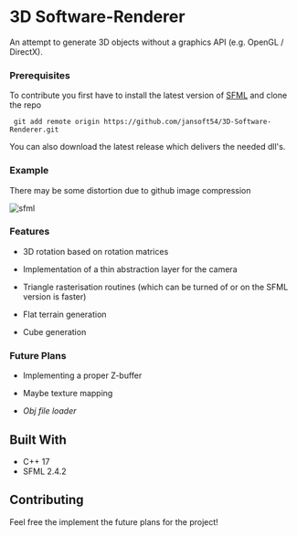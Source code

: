 # 3D Software-Renderer

An attempt to generate 3D objects without a graphics API (e.g. OpenGL / DirectX).


### Prerequisites

To contribute you first have to install the latest version of [SFML](https://www.sfml-dev.org/download.php) and clone the repo
```
 git add remote origin https://github.com/jansoft54/3D-Software-Renderer.git
```
<p>You can also download the latest release which delivers the needed dll's.


### Example
 There may be some distortion due to github image compression
 
 
![sfml](https://user-images.githubusercontent.com/18514213/37216057-1c145efe-23ba-11e8-9b29-14fddc62937c.PNG)



### Features

* 3D rotation based on rotation matrices

* Implementation of a thin abstraction layer  for the camera

* Triangle rasterisation routines (which can be turned of or on the SFML version is faster)

* Flat terrain generation

* Cube generation

### Future Plans
* Implementing a proper Z-buffer

* Maybe texture mapping

* *Obj file loader*




## Built With

* C++ 17
* SFML 2.4.2

## Contributing

Feel free the implement the future plans for the project!

